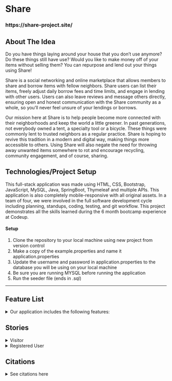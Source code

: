 
# Share
 
<h3>https://share-project.site/</h3>

## About The Idea

Do you have things laying around your house that you don’t use anymore? Do these things still have use? Would you like to make money off of your items without selling them? You can repurpose and lend out your things using Share!

Share is a social networking and online marketplace that allows members to share and borrow items with fellow neighbors. Share users can list their items, freely adjust daily borrow fees and time limits, and engage in lending with other users. Users can also leave reviews and message others directly, ensuring open and honest communication with the Share community as a whole, so you’ll never feel unsure of your lendings or borrows.

Our mission here at Share is to help people become more connected with their neighborhoods and keep the world a little greener. In past generations, not everybody owned a tent, a specialty tool or a bicycle. These things were commonly lent to trusted neighbors as a regular practice. Share is hoping to revive this tradition in a modern and digital way, making things more accessible to others. Using Share will also negate the need for throwing away unwanted items somewhere to rot and encourage recycling, community engagement, and of course, sharing.

## Technologies/Project Setup

This full-stack application was made using HTML, CSS, Bootstrap, JavaScript, MySQL, Java, SpringBoot, Thymeleaf and multiple APIs. This application is also completely mobile-responsive with all original assets. In a team of four,  we were involved in the full software development cycle including planning, standups, coding, testing, and git workflow. This project demonstrates all the skills learned during the 6 month bootcamp experience at Codeup.

#### Setup

1. Clone the repository to your local machine using new project from version control
2. Make a copy of the example.properties and name it application.properties
3. Update the username and password in application.properties to the database you will be using on your local machine
4. Be sure you are running MYSQL before running the application
5. Run the seeder file (ends in .sql)

<hr>

## Feature List

<details>
<summary>Our application includes the following features:</summary>
    
    
- Registering users and allowing them to login
- Allowing users to logout
- Dynamic navbar for logged in guests and users
- Intended redirects (register to login, clicking post to individual post page, etc)
- Sticky forms
- Custom error messages
    
- CRUD functionality for items (Create, Edit, Delete)
- CRUD functionality for profile (Create, Edit, Delete)
- A collective catalog which contain links to each individual items page
- An individual item show page that shows additional information
- Search functionality that allows users to search through the items by name, description, category, condition, or zipcode
- Dictating if an item is available for a lend/borrow or if it’s off the market
    
- Users can send a request for a an item, which can then be viewed + accepted or denied by the lender
- User's items appear on their profile page
- Users can see another person's profile
- A user can message another user
- A user can leave a review on another person’s profile
- A user can see reviews left on another person’s profile
  
</details>





##  Stories

<details>

<summary>Visitor</summary>

- As a visitor, when I complete the registration form I will be redirected to a login screen. 
- As a visitor, I cannot use the platform or access its features until I make an account.

</details>

<details>
<summary>Registered User </summary>

- As a user, I can list items and they will be displayed in the main list as well as on my personal profile page. 
- As a user, I can edit the items I created. 
- As a user, I cannot edit/delete another user’s items.
- As a user, I can delete my own items.
- As a user interested in borrowing, I can click on items I’m interested in and put in a borrow offer.
- As a user interested in lending, if I receive a borrow offer, I will receive a notification stating as such and can view the information regarding the offer.
- As a user interested in lending, I can decide who can borrow my items from me (accept/deny functionality).
- As a user, I can view other people's public profiles.  
- As a user, I can leave reviews and send messages to other users.
- As a user, I can view my own reviews and messages.

    
</details>

## Citations

<details>
    <summary>See citations here</summary>
    
   * Nam Ha Minh, for ideas on file upload, https://www.codejava.net/frameworks/spring-boot/spring-boot-file-upload-tutorial and search functionality     https://www.codejava.net/frameworks/spring-boot/spring-data-jpa-filter-search-examples

   * https://github.com/jcrane613/YUWorkflow for ideas on form validation and a request/approval process
    
   * https://github.com/Tomasz-Makuch/library-springsecuirty-h2-thymeleaf/blob/master/src/main/resources/templates/borrowBook.html for general ideas on borrowing items 
    
   * Zipcode API http://www.zippopotam.us/
    </details>

